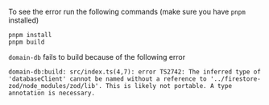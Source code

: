 To see the error run the following commands (make sure you have `pnpm` installed)

```
pnpm install
pnpm build
```

`domain-db` fails to build because of the following error

```
domain-db:build: src/index.ts(4,7): error TS2742: The inferred type of 'databaseClient' cannot be named without a reference to '../firestore-zod/node_modules/zod/lib'. This is likely not portable. A type annotation is necessary.
```